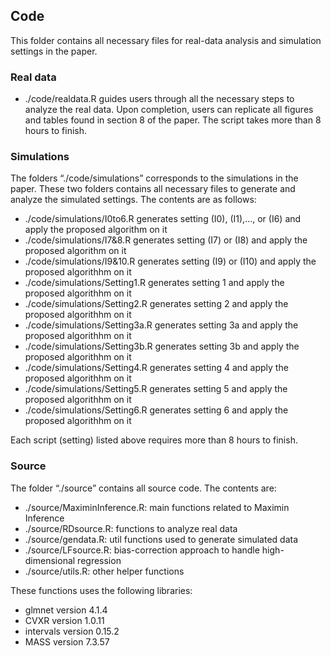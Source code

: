 ## Code

This folder contains all necessary files for real-data analysis and
simulation settings in the paper.

### Real data

-   ./code/realdata.R guides users through all the necessary steps to
    analyze the real data. Upon completion, users can replicate all
    figures and tables found in section 8 of the paper. The script takes
    more than 8 hours to finish.

### Simulations

The folders “./code/simulations” corresponds to the simulations in the
paper. These two folders contains all necessary files to generate and
analyze the simulated settings. The contents are as follows:

-   ./code/simulations/I0to6.R generates setting (I0), (I1),…, or (I6)
    and apply the proposed algorithm on it
-   ./code/simulations/I7&8.R generates setting (I7) or (I8) and apply
    the proposed algorithm on it
-   ./code/simulations/I9&10.R generates setting (I9) or (I10) and apply
    the proposed algorithhm on it
-   ./code/simulations/Setting1.R generates setting 1 and apply the
    proposed algorithhm on it
-   ./code/simulations/Setting2.R generates setting 2 and apply the
    proposed algorithhm on it
-   ./code/simulations/Setting3a.R generates setting 3a and apply the
    proposed algorithhm on it
-   ./code/simulations/Setting3b.R generates setting 3b and apply the
    proposed algorithhm on it
-   ./code/simulations/Setting4.R generates setting 4 and apply the
    proposed algorithhm on it
-   ./code/simulations/Setting5.R generates setting 5 and apply the
    proposed algorithhm on it
-   ./code/simulations/Setting6.R generates setting 6 and apply the
    proposed algorithhm on it

Each script (setting) listed above requires more than 8 hours to finish.

### Source

The folder “./source” contains all source code. The contents are:

-   ./source/MaximinInference.R: main functions related to Maximin
    Inference
-   ./source/RDsource.R: functions to analyze real data
-   ./source/gendata.R: util functions used to generate simulated data
-   ./source/LFsource.R: bias-correction approach to handle
    high-dimensional regression
-   ./source/utils.R: other helper functions

These functions uses the following libraries:

-   glmnet version 4.1.4
-   CVXR version 1.0.11
-   intervals version 0.15.2
-   MASS version 7.3.57
